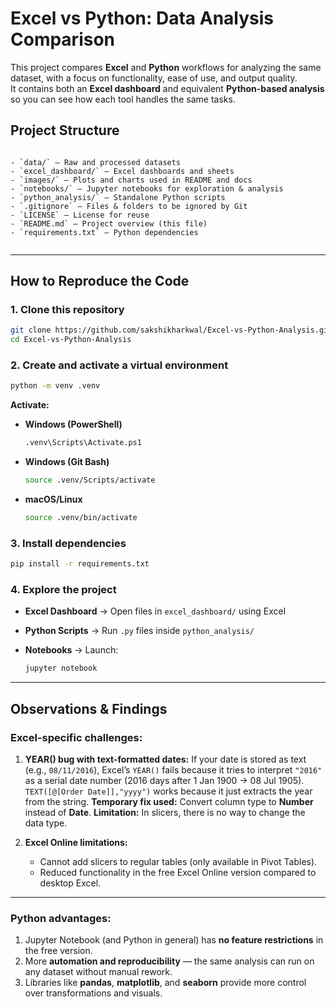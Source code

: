 # Excel vs Python: Data Analysis Comparison

This project compares **Excel** and **Python** workflows for analyzing the same dataset, with a focus on functionality, ease of use, and output quality.  
It contains both an **Excel dashboard** and equivalent **Python-based analysis** so you can see how each tool handles the same tasks.

## Project Structure

```

- `data/` — Raw and processed datasets  
- `excel_dashboard/` — Excel dashboards and sheets  
- `images/` — Plots and charts used in README and docs  
- `notebooks/` — Jupyter notebooks for exploration & analysis  
- `python_analysis/` — Standalone Python scripts  
- `.gitignore` — Files & folders to be ignored by Git  
- `LICENSE` — License for reuse  
- `README.md` — Project overview (this file)  
- `requirements.txt` — Python dependencies


````

---

## How to Reproduce the Code

### 1. Clone this repository
```bash
git clone https://github.com/sakshikharkwal/Excel-vs-Python-Analysis.git
cd Excel-vs-Python-Analysis
````

### 2. Create and activate a virtual environment

```bash
python -m venv .venv
```

**Activate:**

* **Windows (PowerShell)**

  ```bash
  .venv\Scripts\Activate.ps1
  ```
* **Windows (Git Bash)**

  ```bash
  source .venv/Scripts/activate
  ```
* **macOS/Linux**

  ```bash
  source .venv/bin/activate
  ```

### 3. Install dependencies

```bash
pip install -r requirements.txt
```

### 4. Explore the project

* **Excel Dashboard** → Open files in `excel_dashboard/` using Excel
* **Python Scripts** → Run `.py` files inside `python_analysis/`
* **Notebooks** → Launch:

  ```bash
  jupyter notebook
  ```

---

## Observations & Findings

### Excel-specific challenges:

1. **YEAR() bug with text-formatted dates:**
   If your date is stored as text (e.g., `08/11/2016`), Excel’s `YEAR()` fails because it tries to interpret `"2016"` as a serial date number (2016 days after 1 Jan 1900 → 08 Jul 1905).
   `TEXT([@[Order Date]],"yyyy")` works because it just extracts the year from the string.
   **Temporary fix used:** Convert column type to **Number** instead of **Date**.
   **Limitation:** In slicers, there is no way to change the data type.

2. **Excel Online limitations:**

   * Cannot add slicers to regular tables (only available in Pivot Tables).
   * Reduced functionality in the free Excel Online version compared to desktop Excel.

---

### Python advantages:

1. Jupyter Notebook (and Python in general) has **no feature restrictions** in the free version.
2. More **automation and reproducibility** — the same analysis can run on any dataset without manual rework.
3. Libraries like **pandas**, **matplotlib**, and **seaborn** provide more control over transformations and visuals.

```